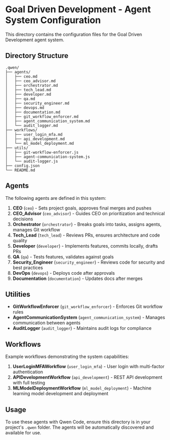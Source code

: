 # Goal Driven Development - Agent System Configuration

This directory contains the configuration files for the Goal Driven Development agent system.

## Directory Structure

```
.qwen/
├── agents/
│   ├── ceo.md
│   ├── ceo_advisor.md
│   ├── orchestrator.md
│   ├── tech_lead.md
│   ├── developer.md
│   ├── qa.md
│   ├── security_engineer.md
│   ├── devops.md
│   ├── documentation.md
│   ├── git_workflow_enforcer.md
│   ├── agent_communication_system.md
│   └── audit_logger.md
├── workflows/
│   ├── user_login_mfa.md
│   ├── api_development.md
│   └── ml_model_deployment.md
├── utils/
│   ├── git-workflow-enforcer.js
│   ├── agent-communication-system.js
│   └── audit-logger.js
├── config.json
└── README.md
```

## Agents

The following agents are defined in this system:

1. **CEO** (`ceo`) - Sets project goals, approves final merges and pushes
2. **CEO_Advisor** (`ceo_advisor`) - Guides CEO on prioritization and technical decisions
3. **Orchestrator** (`orchestrator`) - Breaks goals into tasks, assigns agents, manages Git workflow
4. **Tech_Lead** (`tech_lead`) - Reviews PRs, ensures architecture and code quality
5. **Developer** (`developer`) - Implements features, commits locally, drafts PRs
6. **QA** (`qa`) - Tests features, validates against goals
7. **Security_Engineer** (`security_engineer`) - Reviews code for security and best practices
8. **DevOps** (`devops`) - Deploys code after approvals
9. **Documentation** (`documentation`) - Updates docs after merges

## Utilities

- **GitWorkflowEnforcer** (`git_workflow_enforcer`) - Enforces Git workflow rules
- **AgentCommunicationSystem** (`agent_communication_system`) - Manages communication between agents
- **AuditLogger** (`audit_logger`) - Maintains audit logs for compliance

## Workflows

Example workflows demonstrating the system capabilities:

1. **UserLoginMFAWorkflow** (`user_login_mfa`) - User login with multi-factor authentication
2. **APIDevelopmentWorkflow** (`api_development`) - REST API development with full testing
3. **MLModelDeploymentWorkflow** (`ml_model_deployment`) - Machine learning model development and deployment

## Usage

To use these agents with Qwen Code, ensure this directory is in your project's `.qwen` folder. The agents will be automatically discovered and available for use.